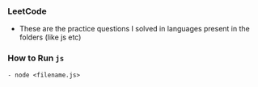 ### LeetCode

- These are the practice questions I solved in languages present in the folders (like js etc)

### How to Run `js`

```
- node <filename.js>
```
